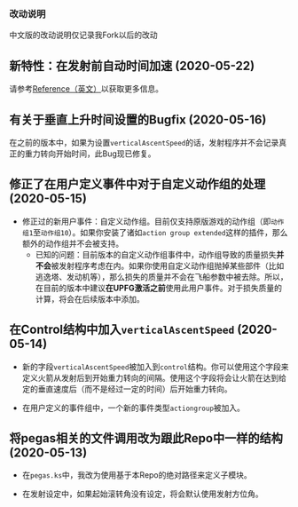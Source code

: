 ### 改动说明
中文版的改动说明仅记录我Fork以后的改动

## 新特性：在发射前自动时间加速 (2020-05-22)
请参考[Reference（英文）](./docs/reference.md)以获取更多信息。

## 有关于垂直上升时间设置的Bugfix (2020-05-16)
在之前的版本中，如果为设置`verticalAscentSpeed`的话，发射程序并不会记录真正的重力转向开始时间，此Bug现已修复。

## 修正了在用户定义事件中对于自定义动作组的处理 (2020-05-15)
* 修正过的新用户事件：自定义动作组。目前仅支持原版游戏的动作组（即`动作组1`至`动作组10`）。如果你安装了诸如`action group extended`这样的插件，那么额外的动作组并不会被支持。
    * 已知的问题：目前版本的自定义动作组事件中，动作组导致的质量损失**并不会**被发射程序考虑在内。如果你使用自定义动作组抛掉某些部件（比如逃逸塔、发动机等），那么损失的质量并不会在飞船参数中被去除。所以，在目前的版本中建议**在UPFG激活之前**使用此用户事件。对于损失质量的计算，将会在后续版本中添加。

## 在Control结构中加入`verticalAscentSpeed` (2020-05-14)
* 新的字段`verticalAscentSpeed`被加入到`control`结构。你可以使用这个字段来定义火箭从发射后到开始重力转向的间隔。使用这个字段将会让火箭在达到给定的垂直速度后（而不是经过一定的时间）后开始重力转向。

* 在用户定义的事件组中，一个新的事件类型`actiongroup`被加入。

## 将pegas相关的文件调用改为跟此Repo中一样的结构 (2020-05-13)
* 在`pegas.ks`中，我改为使用基于本Repo的绝对路径来定义子模块。

* 在发射设定中，如果起始滚转角没有设定，将会默认使用发射方位角。